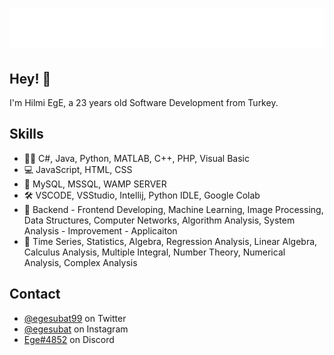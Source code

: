 <h1 align="center">
  <img src="https://raw.githubusercontent.com/Ege99/Ege99/master/name.svg" alt="Hilmi Ege SUBAT" />
</h1>

## Hey! 👋
I'm Hilmi EgE, a 23 years old Software Development from Turkey.

## Skills
- 👨‍💻 C#, Java, Python, MATLAB, C++,  PHP,  Visual Basic
- 💻 JavaScript, HTML, CSS
- 💽 MySQL, MSSQL, WAMP SERVER
- 🛠  VSCODE, VSStudio, Intellij, Python IDLE, Google Colab
- 🧱 Backend - Frontend Developing, Machine Learning, Image Processing, Data Structures, Computer Networks, Algorithm Analysis, System Analysis - Improvement - Applicaiton
- 🧮 Time Series, Statistics, Algebra, Regression Analysis, Linear Algebra, Calculus Analysis, Multiple Integral, Number Theory, Numerical Analysis, Complex Analysis

## Contact
- [@egesubat99](https://twitter.com/egesubat99) on Twitter
- [@egesubat](https://instagram.com/egesubat) on Instagram
- [Ege#4852](./) on Discord
